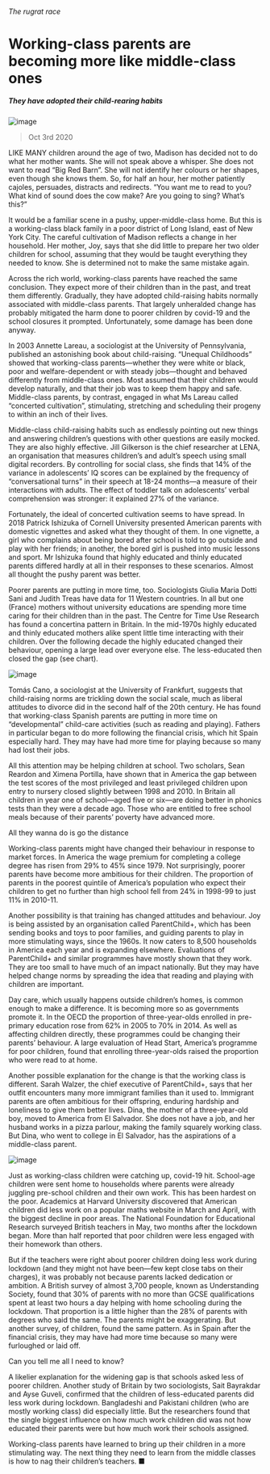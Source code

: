 ###### The rugrat race
# Working-class parents are becoming more like middle-class ones 
##### They have adopted their child-rearing habits 
![image](images/20201003_IRD001_0.jpg) 
> Oct 3rd 2020 

LIKE MANY children around the age of two, Madison has decided not to do what her mother wants. She will not speak above a whisper. She does not want to read “Big Red Barn”. She will not identify her colours or her shapes, even though she knows them. So, for half an hour, her mother patiently cajoles, persuades, distracts and redirects. “You want me to read to you? What kind of sound does the cow make? Are you going to sing? What’s this?”

It would be a familiar scene in a pushy, upper-middle-class home. But this is a working-class black family in a poor district of Long Island, east of New York City. The careful cultivation of Madison reflects a change in her household. Her mother, Joy, says that she did little to prepare her two older children for school, assuming that they would be taught everything they needed to know. She is determined not to make the same mistake again.


Across the rich world, working-class parents have reached the same conclusion. They expect more of their children than in the past, and treat them differently. Gradually, they have adopted child-raising habits normally associated with middle-class parents. That largely unheralded change has probably mitigated the harm done to poorer children by covid-19 and the school closures it prompted. Unfortunately, some damage has been done anyway.

In 2003 Annette Lareau, a sociologist at the University of Pennsylvania, published an astonishing book about child-raising. “Unequal Childhoods” showed that working-class parents—whether they were white or black, poor and welfare-dependent or with steady jobs—thought and behaved differently from middle-class ones. Most assumed that their children would develop naturally, and that their job was to keep them happy and safe. Middle-class parents, by contrast, engaged in what Ms Lareau called “concerted cultivation”, stimulating, stretching and scheduling their progeny to within an inch of their lives.

Middle-class child-raising habits such as endlessly pointing out new things and answering children’s questions with other questions are easily mocked. They are also highly effective. Jill Gilkerson is the chief researcher at LENA, an organisation that measures children’s and adult’s speech using small digital recorders. By controlling for social class, she finds that 14% of the variance in adolescents’ IQ scores can be explained by the frequency of “conversational turns” in their speech at 18-24 months—a measure of their interactions with adults. The effect of toddler talk on adolescents’ verbal comprehension was stronger: it explained 27% of the variance.

Fortunately, the ideal of concerted cultivation seems to have spread. In 2018 Patrick Ishizuka of Cornell University presented American parents with domestic vignettes and asked what they thought of them. In one vignette, a girl who complains about being bored after school is told to go outside and play with her friends; in another, the bored girl is pushed into music lessons and sport. Mr Ishizuka found that highly educated and thinly educated parents differed hardly at all in their responses to these scenarios. Almost all thought the pushy parent was better.

Poorer parents are putting in more time, too. Sociologists Giulia Maria Dotti Sani and Judith Treas have data for 11 Western countries. In all but one (France) mothers without university educations are spending more time caring for their children than in the past. The Centre for Time Use Research has found a concertina pattern in Britain. In the mid-1970s highly educated and thinly educated mothers alike spent little time interacting with their children. Over the following decade the highly educated changed their behaviour, opening a large lead over everyone else. The less-educated then closed the gap (see chart).
![image](images/20201003_IRC803.png) 


Tomás Cano, a sociologist at the University of Frankfurt, suggests that child-raising norms are trickling down the social scale, much as liberal attitudes to divorce did in the second half of the 20th century. He has found that working-class Spanish parents are putting in more time on “developmental” child-care activities (such as reading and playing). Fathers in particular began to do more following the financial crisis, which hit Spain especially hard. They may have had more time for playing because so many had lost their jobs.

All this attention may be helping children at school. Two scholars, Sean Reardon and Ximena Portilla, have shown that in America the gap between the test scores of the most privileged and least privileged children upon entry to nursery closed slightly between 1998 and 2010. In Britain all children in year one of school—aged five or six—are doing better in phonics tests than they were a decade ago. Those who are entitled to free school meals because of their parents’ poverty have advanced more.
All they wanna do is go the distance

Working-class parents might have changed their behaviour in response to market forces. In America the wage premium for completing a college degree has risen from 29% to 45% since 1979. Not surprisingly, poorer parents have become more ambitious for their children. The proportion of parents in the poorest quintile of America’s population who expect their children to get no further than high school fell from 24% in 1998-99 to just 11% in 2010-11.

Another possibility is that training has changed attitudes and behaviour. Joy is being assisted by an organisation called ParentChild+, which has been sending books and toys to poor families, and guiding parents to play in more stimulating ways, since the 1960s. It now caters to 8,500 households in America each year and is expanding elsewhere. Evaluations of ParentChild+ and similar programmes have mostly shown that they work. They are too small to have much of an impact nationally. But they may have helped change norms by spreading the idea that reading and playing with children are important.

Day care, which usually happens outside children’s homes, is common enough to make a difference. It is becoming more so as governments promote it. In the OECD the proportion of three-year-olds enrolled in pre-primary education rose from 62% in 2005 to 70% in 2014. As well as affecting children directly, these programmes could be changing their parents’ behaviour. A large evaluation of Head Start, America’s programme for poor children, found that enrolling three-year-olds raised the proportion who were read to at home.

Another possible explanation for the change is that the working class is different. Sarah Walzer, the chief executive of ParentChild+, says that her outfit encounters many more immigrant families than it used to. Immigrant parents are often ambitious for their offspring, enduring hardship and loneliness to give them better lives. Dina, the mother of a three-year-old boy, moved to America from El Salvador. She does not have a job, and her husband works in a pizza parlour, making the family squarely working class. But Dina, who went to college in El Salvador, has the aspirations of a middle-class parent.
![image](images/20201003_IRD002_0.jpg) 


Just as working-class children were catching up, covid-19 hit. School-age children were sent home to households where parents were already juggling pre-school children and their own work. This has been hardest on the poor. Academics at Harvard University discovered that American children did less work on a popular maths website in March and April, with the biggest decline in poor areas. The National Foundation for Educational Research surveyed British teachers in May, two months after the lockdown began. More than half reported that poor children were less engaged with their homework than others.

But if the teachers were right about poorer children doing less work during lockdown (and they might not have been—few kept close tabs on their charges), it was probably not because parents lacked dedication or ambition. A British survey of almost 3,700 people, known as Understanding Society, found that 30% of parents with no more than GCSE qualifications spent at least two hours a day helping with home schooling during the lockdown. That proportion is a little higher than the 28% of parents with degrees who said the same. The parents might be exaggerating. But another survey, of children, found the same pattern. As in Spain after the financial crisis, they may have had more time because so many were furloughed or laid off.
Can you tell me all I need to know?

A likelier explanation for the widening gap is that schools asked less of poorer children. Another study of Britain by two sociologists, Sait Bayrakdar and Ayse Guveli, confirmed that the children of less-educated parents did less work during lockdown. Bangladeshi and Pakistani children (who are mostly working class) did especially little. But the researchers found that the single biggest influence on how much work children did was not how educated their parents were but how much work their schools assigned.

Working-class parents have learned to bring up their children in a more stimulating way. The next thing they need to learn from the middle classes is how to nag their children’s teachers. ■
